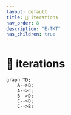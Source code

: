 ```yaml
---
layout: default
title: 🧬 iterations
nav_order: 8
description: "E-TKT"
has_children: true
---
```


# 🧬 **iterations**

````mermaid
graph TD;
    A-->B;
    A-->C;
    B-->D;
    C-->D;
    C-->B;
````
